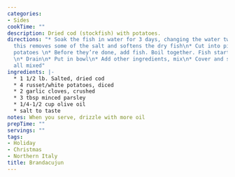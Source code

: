 ```yaml
---
categories:
- Sides
cookTime: ""
description: Dried cod (stockfish) with potatoes.
directions: "* Soak the fish in water for 3 days, changing the water twice a day;
  this removes some of the salt and softens the dry fish\n* Cut into pieces\n* Boil
  potatoes \n* Before they’re done, add fish. Boil together. Fish starts to come apart
  \n* Drain\n* Put in bowl\n* Add other ingredients, mix\n* Cover and shake until
  all mixed"
ingredients: |-
  * 1 1/2 lb. Salted, dried cod
  * 4 russet/white potatoes, diced
  * 2 garlic cloves, crushed
  * 3 tbsp minced parsley
  * 1/4-1/2 cup olive oil
  * salt to taste
notes: When you serve, drizzle with more oil
prepTime: ""
servings: ""
tags:
- Holiday
- Christmas
- Northern Italy
title: Brandacujun
---
```

